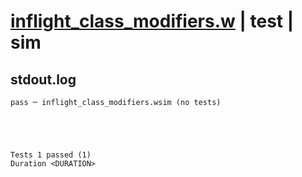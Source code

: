 # [inflight_class_modifiers.w](../../../../examples/tests/valid/inflight_class_modifiers.w) | test | sim

## stdout.log
```log
pass ─ inflight_class_modifiers.wsim (no tests)
 




Tests 1 passed (1) 
Duration <DURATION>

```

